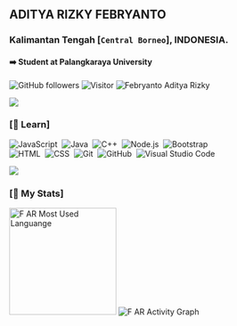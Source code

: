 ## ADITYA RIZKY FEBRYANTO

### Kalimantan Tengah [```Central Borneo```], INDONESIA.

<h4> ➡️ Student at Palangkaraya University </h4>

![GitHub followers](https://img.shields.io/github/followers/FebryantoAdityaRizky020204?style=social) ![Visitor](https://visitor-badge.laobi.icu/badge?page_id=FebryantoAdityaRizky020204.repoName) <img src="https://komarev.com/ghpvc/?username=FebryantoAdityaRizky020204" alt="Febryanto Aditya Rizky" />

<a target="_blank" href="https://www.youtube.com/watch?v=dQw4w9WgXcQ"><img src="https://user-images.githubusercontent.com/73097560/115834477-dbab4500-a447-11eb-908a-139a6edaec5c.gif"></a>

### [🧠 Learn]

![JavaScript](https://img.shields.io/badge/-JavaScript-05122A?style=flat&logo=javascript)&nbsp;
![Java](https://img.shields.io/badge/-Java-05122A?style=flat&logo=Java&logoColor=FFA518)&nbsp;
![C++](https://img.shields.io/badge/-C++-05122A?style=flat&logo=C%2B%2B&logoColor=00599C)&nbsp;
![Node.js](https://img.shields.io/badge/-Node.js-05122A?style=flat&logo=node.js)&nbsp;
![Bootstrap](https://img.shields.io/badge/-Bootstrap-05122A?style=flat&logo=bootstrap&logoColor=563D7C)\
![HTML](https://img.shields.io/badge/-HTML-05122A?style=flat&logo=HTML5)&nbsp;
![CSS](https://img.shields.io/badge/-CSS-05122A?style=flat&logo=CSS3&logoColor=1572B6)&nbsp;
![Git](https://img.shields.io/badge/-Git-05122A?style=flat&logo=git)&nbsp;
![GitHub](https://img.shields.io/badge/-GitHub-05122A?style=flat&logo=github)&nbsp;
![Visual Studio Code](https://img.shields.io/badge/-Visual%20Studio%20Code-05122A?style=flat&logo=visual-studio-code&logoColor=007ACC)&nbsp;

<a target="_blank" href="https://www.youtube.com/watch?v=dQw4w9WgXcQ"><img src="https://user-images.githubusercontent.com/73097560/115834477-dbab4500-a447-11eb-908a-139a6edaec5c.gif"></a>

### [💾 My Stats]

<img alt="F AR Most Used Languange" src="https://github-readme-stats.vercel.app/api/top-langs/?username=FebryantoAdityaRizky020204&layout=compact&theme=dark&bg_color=0A0A0A" height="192px"/>
<img alt="F AR Activity Graph" src="https://github-readme-activity-graph.cyclic.app/graph/?username=FebryantoAdityaRizky020204&bg_color=1F222E&color=F8D866&line=F85D7F&point=FFFFFF&hide_border=true"/>

<br />

<!---
FebryantoAdityaRizky020204/FebryantoAdityaRizky020204 is a ✨ special ✨ repository because its `README.md` (this file) appears on your GitHub profile.
You can click the Preview link to take a look at your changes.
![React](https://img.shields.io/badge/-React-05122A?style=flat&logo=react)&nbsp;
--->
